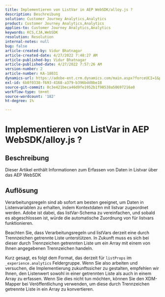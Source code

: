 ```yaml
---
title: Implementieren von ListVar in AEP WebSDK/alloy.js ?
description: Beschreibung
solution: Customer Journey Analytics,Analytics
product: Customer Journey Analytics,Analytics
applies-to: Customer Journey Analytics,Analytics
keywords: KCS,CJA,WebSDK
resolution: Resolution
internal-notes: null
bug: false
article-created-by: Vidur Bhatnagar
article-created-date: 4/27/2022 7:48:27 AM
article-published-by: Vidur Bhatnagar
article-published-date: 4/27/2022 7:57:26 AM
version-number: 2
article-number: KA-18031
dynamics-url: https://adobe-ent.crm.dynamics.com/main.aspx?forceUCI=1&pagetype=entityrecord&etn=knowledgearticle&id=5b1fd76a-fec5-ec11-a7b6-0022480a10ee
exl-id: 6b0f0338-f693-4168-a379-b396bdd0be18
source-git-commit: 0c3e421beca46d9fe1952b1f98538a50697216a0
workflow-type: tm+mt
source-wordcount: '182'
ht-degree: 1%

---
```


# Implementieren von ListVar in AEP WebSDK/alloy.js ?

## Beschreibung


Dieser Artikel enthält Informationen zum Erfassen von Daten in Listvar über das AEP WebSDK


## Auflösung


Verarbeitungsregeln sind ab sofort am besten geeignet, um Daten in Listenvariablen zu erhalten, indem Kontextdaten mit listvar zugeordnet werden. Adobe ist dabei, das listVar-Schema zu vereinfachen, und sobald es abgeschlossen ist, würde die automatische Zuordnung von für listvars funktionieren.

Beachten Sie, dass Verarbeitungsregeln und listVars derzeit eine durch Trennzeichen getrennte Liste unterstützen. In Zukunft muss es sich bei dieser durch Trennzeichen getrennten Liste um ein Array mit einem von Ihnen angegebenen Trennzeichen handeln.

Kurz gesagt, es folgt dem Format, das derzeit für `listProps` im `_experience.analytics` Feldergruppe. Wenn Sie also arbeiten und versuchen, die Implementierung zukunftssicher zu gestalten, empfehlen wir Ihnen, den Listenwert sowohl in einer getrennten Liste als auch in einem Array zu erfassen. Wenn Sie dies nicht tun möchten, können Sie den XDM-Mapper bei Veröffentlichung verwenden, um diese durch Trennzeichen getrennte Liste in ein Array zu konvertieren.
